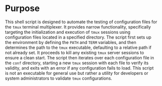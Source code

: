 # Purpose
This shell script is designed to automate the testing of configuration files for the `tmux` terminal multiplexer. It provides narrow functionality, specifically targeting the initialization and execution of `tmux` sessions using configuration files located in a specified directory. The script first sets up the environment by defining the `PATH` and `TERM` variables, and then determines the path to the `tmux` executable, defaulting to a relative path if not already set. It proceeds to kill any existing `tmux` server sessions to ensure a clean start. The script then iterates over each configuration file in the `conf` directory, starting a new `tmux` session with each file to verify its validity, and exits with an error if any configuration fails to load. This script is not an executable for general use but rather a utility for developers or system administrators to validate `tmux` configurations.
